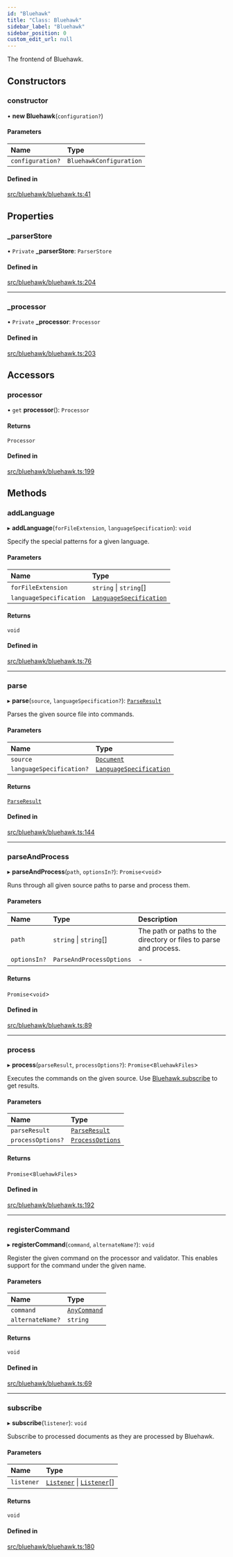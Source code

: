 ```yaml
---
id: "Bluehawk"
title: "Class: Bluehawk"
sidebar_label: "Bluehawk"
sidebar_position: 0
custom_edit_url: null
---
```


The frontend of Bluehawk.

## Constructors

### constructor

• **new Bluehawk**(`configuration?`)

#### Parameters

| Name | Type |
| :------ | :------ |
| `configuration?` | `BluehawkConfiguration` |

#### Defined in

[src/bluehawk/bluehawk.ts:41](https://github.com/mongodben/Bluehawk/blob/488980a/src/bluehawk/bluehawk.ts#L41)

## Properties

### \_parserStore

• `Private` **\_parserStore**: `ParserStore`

#### Defined in

[src/bluehawk/bluehawk.ts:204](https://github.com/mongodben/Bluehawk/blob/488980a/src/bluehawk/bluehawk.ts#L204)

___

### \_processor

• `Private` **\_processor**: `Processor`

#### Defined in

[src/bluehawk/bluehawk.ts:203](https://github.com/mongodben/Bluehawk/blob/488980a/src/bluehawk/bluehawk.ts#L203)

## Accessors

### processor

• `get` **processor**(): `Processor`

#### Returns

`Processor`

#### Defined in

[src/bluehawk/bluehawk.ts:199](https://github.com/mongodben/Bluehawk/blob/488980a/src/bluehawk/bluehawk.ts#L199)

## Methods

### addLanguage

▸ **addLanguage**(`forFileExtension`, `languageSpecification`): `void`

Specify the special patterns for a given language.

#### Parameters

| Name | Type |
| :------ | :------ |
| `forFileExtension` | `string` \| `string`[] |
| `languageSpecification` | [`LanguageSpecification`](../interfaces/LanguageSpecification) |

#### Returns

`void`

#### Defined in

[src/bluehawk/bluehawk.ts:76](https://github.com/mongodben/Bluehawk/blob/488980a/src/bluehawk/bluehawk.ts#L76)

___

### parse

▸ **parse**(`source`, `languageSpecification?`): [`ParseResult`](../interfaces/ParseResult)

Parses the given source file into commands.

#### Parameters

| Name | Type |
| :------ | :------ |
| `source` | [`Document`](Document) |
| `languageSpecification?` | [`LanguageSpecification`](../interfaces/LanguageSpecification) |

#### Returns

[`ParseResult`](../interfaces/ParseResult)

#### Defined in

[src/bluehawk/bluehawk.ts:144](https://github.com/mongodben/Bluehawk/blob/488980a/src/bluehawk/bluehawk.ts#L144)

___

### parseAndProcess

▸ **parseAndProcess**(`path`, `optionsIn?`): `Promise`<`void`\>

Runs through all given source paths to parse and process them.

#### Parameters

| Name | Type | Description |
| :------ | :------ | :------ |
| `path` | `string` \| `string`[] | The path or paths to the directory or files to parse and process. |
| `optionsIn?` | `ParseAndProcessOptions` | - |

#### Returns

`Promise`<`void`\>

#### Defined in

[src/bluehawk/bluehawk.ts:89](https://github.com/mongodben/Bluehawk/blob/488980a/src/bluehawk/bluehawk.ts#L89)

___

### process

▸ **process**(`parseResult`, `processOptions?`): `Promise`<`BluehawkFiles`\>

Executes the commands on the given source. Use [Bluehawk.subscribe](Bluehawk#subscribe) to get
results.

#### Parameters

| Name | Type |
| :------ | :------ |
| `parseResult` | [`ParseResult`](../interfaces/ParseResult) |
| `processOptions?` | [`ProcessOptions`](../interfaces/ProcessOptions) |

#### Returns

`Promise`<`BluehawkFiles`\>

#### Defined in

[src/bluehawk/bluehawk.ts:192](https://github.com/mongodben/Bluehawk/blob/488980a/src/bluehawk/bluehawk.ts#L192)

___

### registerCommand

▸ **registerCommand**(`command`, `alternateName?`): `void`

Register the given command on the processor and validator. This enables
support for the command under the given name.

#### Parameters

| Name | Type |
| :------ | :------ |
| `command` | [`AnyCommand`](../interfaces/AnyCommand) |
| `alternateName?` | `string` |

#### Returns

`void`

#### Defined in

[src/bluehawk/bluehawk.ts:69](https://github.com/mongodben/Bluehawk/blob/488980a/src/bluehawk/bluehawk.ts#L69)

___

### subscribe

▸ **subscribe**(`listener`): `void`

Subscribe to processed documents as they are processed by Bluehawk.

#### Parameters

| Name | Type |
| :------ | :------ |
| `listener` | [`Listener`](../modules#listener) \| [`Listener`](../modules#listener)[] |

#### Returns

`void`

#### Defined in

[src/bluehawk/bluehawk.ts:180](https://github.com/mongodben/Bluehawk/blob/488980a/src/bluehawk/bluehawk.ts#L180)
